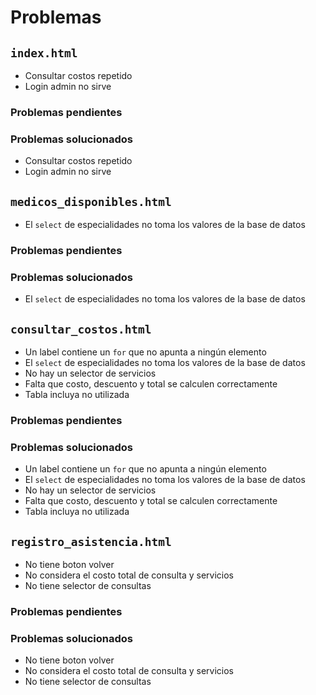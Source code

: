 # Problemas

## `index.html`

* Consultar costos repetido
* Login admin no sirve

### Problemas pendientes

### Problemas solucionados

* Consultar costos repetido
* Login admin no sirve

## `medicos_disponibles.html`

* El `select` de especialidades no toma los valores de la base de datos

### Problemas pendientes

### Problemas solucionados

* El `select` de especialidades no toma los valores de la base de datos

## `consultar_costos.html`

* Un label contiene un `for` que no apunta a ningún elemento
* El `select` de especialidades no toma los valores de la base de datos
* No hay un selector de servicios
* Falta que costo, descuento y total se calculen correctamente
* Tabla incluya no utilizada

### Problemas pendientes

### Problemas solucionados

* Un label contiene un `for` que no apunta a ningún elemento
* El `select` de especialidades no toma los valores de la base de datos
* No hay un selector de servicios
* Falta que costo, descuento y total se calculen correctamente
* Tabla incluya no utilizada

## `registro_asistencia.html`

* No tiene boton volver
* No considera el costo total de consulta y servicios
* No tiene selector de consultas

### Problemas pendientes

### Problemas solucionados

* No tiene boton volver
* No considera el costo total de consulta y servicios
* No tiene selector de consultas
